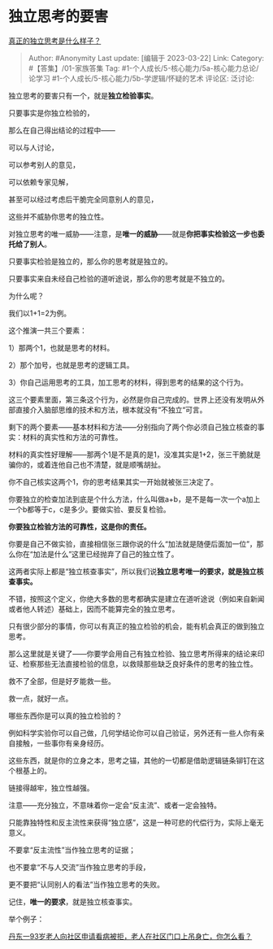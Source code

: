 # 独立思考的要害
[真正的独立思考是什么样子？](https://www.zhihu.com/question/545374557/answer/2945495205)

> Author: #Anonymity
> Last update: [编辑于 2023-03-22]
> Link:
> Category: #【答集】/01-家族答集
> Tag:  #1-个人成长/5-核心能力/5a-核心能力总论/论学习 #1-个人成长/5-核心能力/5b-学逻辑/怀疑的艺术 
> 评论区:
> 泛讨论:

独立思考的要害只有一个，就是**独立检验事实**。

只要事实是你独立检验的，

那么在自己得出结论的过程中——

可以与人讨论，

可以参考别人的意见，

可以依赖专家见解，

甚至可以经过考虑后干脆完全同意别人的意见，

这些并不威胁你思考的独立性。

对独立思考的唯一威胁——注意，是**唯一的威胁**——就是**你把事实检验这一步也委托给了别人**。

只要事实检验是独立的，那么你的思考就是独立的。

只要事实来自未经自己检验的道听途说，那么你的思考就是不独立的。

为什么呢？

我们以1+1=2为例。

这个推演一共三个要素：

1）那两个1，也就是思考的材料。

2）那个加号，也就是思考的逻辑工具。

3）你自己运用思考的工具，加工思考的材料，得到思考的结果的这个行为。

这三个要素里面，第三条这个行为，必然是你自己完成的。世界上还没有发明从外部直接介入脑部思维的技术和方法，根本就没有“不独立“可言。

剩下的两个要素——基本材料和方法——分别指向了两个你必须自己独立核查的事实：材料的真实性和方法的可靠性。

材料的真实性好理解——那两个1是不是真的是1，没准其实是1+2，张三干脆就是骗你的，或着连他自己也不清楚，就是顺嘴胡扯。

你不自己核实这两个1，你的思考结果其实一开始就被张三决定了。

你要独立的检查加法到底是个什么方法，什么叫做a+b，是不是每一次一个a加上一个b都等于c，c是多少。要做实验、要反复检验。

**你要独立检验方法的可靠性，这是你的责任。**

你要是自己不做实验，直接相信张三跟你说的什么“加法就是随便后面加一位”，那么你在“加法是什么”这里已经抛弃了自己的独立性了。

这两者实际上都是“独立核查事实”，所以我们说**独立思考唯一的要求，就是独立核查事实。**

不错，按照这个定义，你绝大多数的思考都确实是建立在道听途说（例如来自新闻或者他人转述）基础上，因而不能算完全的独立思考。

只有很少部分的事情，你可以有真正的独立检验的机会，能有机会真正的做到独立思考。

那么这里就是关键了——你要学会用自己有独立检验、独立思考所得来的结论来印证、检察那些无法直接检验的信息，以救赎那些缺乏良好条件的思考的独立性。

救不了全部，但是好歹能救一些。

救一点，就好一点。

哪些东西你是可以真的独立检验的？

例如科学实验你可以自己做，几何学结论你可以自己验证，另外还有一些人你有亲自接触，一些事你有亲身经历。

这些东西，就是你的立身之本，思考之锚，其他的一切都是借助逻辑链条铆钉在这个根基上的。

链接得越牢，独立性越强。

注意——充分独立，不意味着你一定会“反主流”、或者一定会独特。

只能靠独特性和反主流性来获得“独立感”，这是一种可悲的代偿行为，实际上毫无意义。

不要拿“反主流性”当作独立思考的证据；

也不要拿“不与人交流”当作独立思考的手段，

更不要把“认同别人的看法”当作独立思考的失败。

记住，**唯一的要求**，就是独立核查事实。

举个例子：

[丹东一93岁老人向社区申请看病被拒，老人在社区门口上吊身亡，你怎么看？](https://www.zhihu.com/question/540823747/answer/2553113201)

